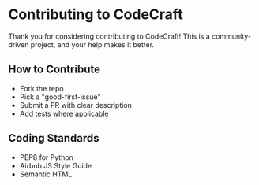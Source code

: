 # Contributing to CodeCraft

Thank you for considering contributing to CodeCraft! This is a community-driven project, and your help makes it better.

## How to Contribute

- Fork the repo
- Pick a "good-first-issue"
- Submit a PR with clear description
- Add tests where applicable

## Coding Standards

- PEP8 for Python
- Airbnb JS Style Guide
- Semantic HTML